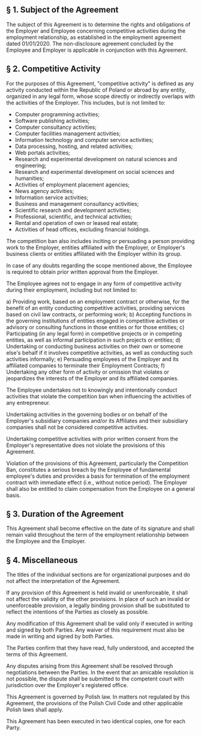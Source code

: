 ## § 1. Subject of the Agreement

The subject of this Agreement is to determine the rights and obligations of the Employer and Employee concerning competitive activities during the employment relationship, as established in the employment agreement dated 01/01/2020. The non-disclosure agreement concluded by the Employee and Employer is applicable in conjunction with this Agreement.

## § 2. Competitive Activity

For the purposes of this Agreement, "competitive activity" is defined as any activity conducted within the Republic of Poland or abroad by any entity, organized in any legal form, whose scope directly or indirectly overlaps with the activities of the Employer. This includes, but is not limited to:

- Computer programming activities;
- Software publishing activities;
- Computer consultancy activities;
- Computer facilities management activities;
- Information technology and computer service activities;
- Data processing, hosting, and related activities;
- Web portals activities;
- Research and experimental development on natural sciences and engineering;
- Research and experimental development on social sciences and humanities;
- Activities of employment placement agencies;
- News agency activities;
- Information service activities;
- Business and management consultancy activities;
- Scientific research and development activities;
- Professional, scientific, and technical activities;
- Rental and operation of own or leased real estate;
- Activities of head offices, excluding financial holdings.

The competition ban also includes inciting or persuading a person providing work to the Employer, entities affiliated with the Employer, or Employer's business clients or entities affiliated with the Employer within its group.

In case of any doubts regarding the scope mentioned above, the Employee is required to obtain prior written approval from the Employer.

The Employee agrees not to engage in any form of competitive activity during their employment, including but not limited to:

a) Providing work, based on an employment contract or otherwise, for the benefit of an entity conducting competitive activities, providing services based on civil law contracts, or performing work;
b) Accepting functions in the governing institutions of entities engaged in competitive activities or advisory or consulting functions in those entities or for those entities;
c) Participating (in any legal form) in competitive projects or in competing entities, as well as informal participation in such projects or entities;
d) Undertaking or conducting business activities on their own or someone else's behalf if it involves competitive activities, as well as conducting such activities informally;
e) Persuading employees of the Employer and its affiliated companies to terminate their Employment Contracts;
f) Undertaking any other form of activity or omission that violates or jeopardizes the interests of the Employer and its affiliated companies.

The Employee undertakes not to knowingly and intentionally conduct activities that violate the competition ban when influencing the activities of any entrepreneur.

Undertaking activities in the governing bodies or on behalf of the Employer's subsidiary companies and/or its Affiliates and their subsidiary companies shall not be considered competitive activities.

Undertaking competitive activities with prior written consent from the Employer's representative does not violate the provisions of this Agreement.

Violation of the provisions of this Agreement, particularly the Competition Ban, constitutes a serious breach by the Employee of fundamental employee's duties and provides a basis for termination of the employment contract with immediate effect (i.e., without notice period). The Employer shall also be entitled to claim compensation from the Employee on a general basis.

## § 3. Duration of the Agreement

This Agreement shall become effective on the date of its signature and shall remain valid throughout the term of the employment relationship between the Employee and the Employer.

## § 4. Miscellaneous

The titles of the individual sections are for organizational purposes and do not affect the interpretation of the Agreement.

If any provision of this Agreement is held invalid or unenforceable, it shall not affect the validity of the other provisions. In place of such an invalid or unenforceable provision, a legally binding provision shall be substituted to reflect the intentions of the Parties as closely as possible.

Any modification of this Agreement shall be valid only if executed in writing and signed by both Parties. Any waiver of this requirement must also be made in writing and signed by both Parties.

The Parties confirm that they have read, fully understood, and accepted the terms of this Agreement.

Any disputes arising from this Agreement shall be resolved through negotiations between the Parties. In the event that an amicable resolution is not possible, the dispute shall be submitted to the competent court with jurisdiction over the Employer's registered office.

This Agreement is governed by Polish law. In matters not regulated by this Agreement, the provisions of the Polish Civil Code and other applicable Polish laws shall apply.

This Agreement has been executed in two identical copies, one for each Party.